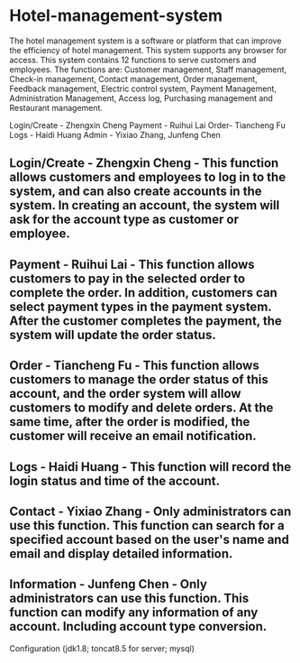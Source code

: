 # Hotel-management-system
The hotel management system is a software or platform that can improve the efficiency of hotel management. This system supports any browser for access.  This system contains 12 functions to serve customers and employees.  The functions are: Customer management, Staff management, Check-in management, Contact management, Order management, Feedback management, Electric control system, Payment Management, Administration Management, Access log, Purchasing management and Restaurant management.

Login/Create - Zhengxin Cheng
Payment - Ruihui Lai
Order- Tiancheng Fu
Logs - Haidi Huang
Admin - Yixiao Zhang, Junfeng Chen




Login/Create - Zhengxin Cheng - 
This function allows customers and employees to log in to the system, and can also create accounts in the system.  In creating an account, the system will ask for the account type as customer or employee.
-----------------------------------

Payment - Ruihui Lai - 
This function allows customers to pay in the selected order to complete the order.  In addition, customers can select payment types in the payment system.  After the customer completes the payment, the system will update the order status.
-----------------------------------

Order - Tiancheng Fu - 
This function allows customers to manage the order status of this account, and the order system will allow customers to modify and delete orders.  At the same time, after the order is modified, the customer will receive an email notification.
-----------------------------------

Logs - Haidi Huang - 
This function will record the login status and time of the account.
-----------------------------------

Contact - Yixiao Zhang - 
Only administrators can use this function.  This function can search for a specified account based on the user's name and email and display detailed information.
-----------------------------------

Information - Junfeng Chen - 
Only administrators can use this function.  This function can modify any information of any account.  Including account type conversion.
-----------------------------------


Configuration (jdk1.8; toncat8.5 for server; mysql)
